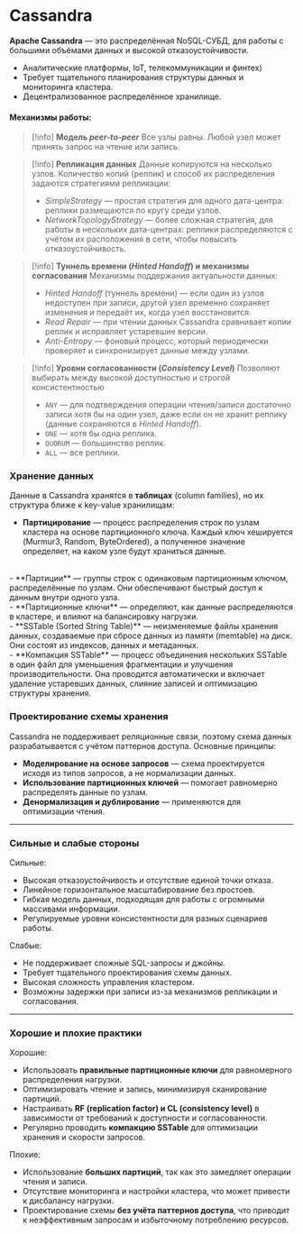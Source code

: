 
# Cassandra

**Apache Cassandra** — это распределённая NoSQL-СУБД, для работы с большими объёмами данных и высокой отказоустойчивости. 

- Аналитические платформы, IoT, телекоммуникации и финтех)
- Требует тщательного планирования структуры данных и мониторинга кластера.
- Децентрализованное распределённое хранилище. 

#### Механизмы работы:

> [!info] **Модель _peer-to-peer_**
> Все узлы равны. Любой узел может принять запрос на чтение или запись. 

> [!info] **Репликация данных**
> Данные копируются на несколько узлов. Количество копий (реплик) и способ их распределения задаются стратегиями репликации:
> - _SimpleStrategy_ — простая стратегия для одного дата-центра: реплики размещаются по кругу среди узлов.
> - _NetworkTopologyStrategy_ — более сложная стратегия, для работы в нескольких дата-центрах: реплики распределяются с учётом их расположения в сети, чтобы повысить отказоустойчивость.

> [!info] **Туннель времени (_Hinted Handoff_) и механизмы согласования**
> Механизмы поддержания актуальности данных:
> - _Hinted Handoff_ (туннель времени) — если один из узлов недоступен при записи, другой узел временно сохраняет изменения и передаёт их, когда узел восстановится.
> - _Read Repair_ — при чтении данных Cassandra сравнивает копии реплик и исправляет устаревшие версии.
> - _Anti-Entropy_ — фоновый процесс, который периодически проверяет и синхронизирует данные между узлами.

> [!info] **Уровни согласованности (_Consistency Level_)**
> Позволяют выбирать между высокой доступностью и строгой консистентностью
> - `ANY` — для подтверждения операции чтения/записи достаточно записи хотя бы на один узел, даже если он не хранит реплику (данные сохраняются в _Hinted Handoff_).
> - `ONE` — хотя бы одна реплика.
> - `QUORUM` — большинство реплик.
> - `ALL` — все реплики.

### Хранение данных

Данные в Cassandra хранятся в **таблицах** (column families), но их структура ближе к key-value хранилищам:
- **Партицирование** — процесс распределения строк по узлам кластера на основе партиционного ключа. Каждый ключ хешируется (Murmur3, Random, ByteOrdered), а полученное значение определяет, на каком узле будут храниться данные.
<br>
- **Партиции** — группы строк с одинаковым партиционным ключом, распределённые по узлам. Они обеспечивают быстрый доступ к данным внутри одного узла.
<br>
- **Партиционные ключи** — определяют, как данные распределяются в кластере, и влияют на балансировку нагрузки.
<br>
- **SSTable (Sorted String Table)** — неизменяемые файлы хранения данных, создаваемые при сбросе данных из памяти (memtable) на диск. Они состоят из индексов, данных и метаданных.
<br>
- **Компакция SSTable** — процесс объединения нескольких SSTable в один файл для уменьшения фрагментации и улучшения производительности. Она проводится автоматически и включает удаление устаревших данных, слияние записей и оптимизацию структуры хранения.

### Проектирование схемы хранения

Cassandra не поддерживает реляционные связи, поэтому схема данных разрабатывается с учётом паттернов доступа. 
Основные принципы:
- **Моделирование на основе запросов** — схема проектируется исходя из типов запросов, а не нормализации данных.
- **Использование партиционных ключей** — помогает равномерно распределять данные по узлам.
- **Денормализация и дублирование** — применяются для оптимизации чтения.

---
### Сильные и слабые стороны
Сильные:
- Высокая отказоустойчивость и отсутствие единой точки отказа.
- Линейное горизонтальное масштабирование без простоев.
- Гибкая модель данных, подходящая для работы с огромными массивами информации.
- Регулируемые уровни консистентности для разных сценариев работы.

Слабые:
- Не поддерживает сложные SQL-запросы и джойны.
- Требует тщательного проектирования схемы данных.
- Высокая сложность управления кластером.
- Возможны задержки при записи из-за механизмов репликации и согласования.

---
### Хорошие и плохие практики
Хорошие:
- Использовать **правильные партиционные ключи** для равномерного распределения нагрузки.
- Оптимизировать чтение и запись, минимизируя сканирование партиций.
- Настраивать **RF (replication factor) и CL (consistency level)** в зависимости от требований к доступности и согласованности.
- Регулярно проводить **компакцию SSTable** для оптимизации хранения и скорости запросов.

Плохие:
- Использование **больших партиций**, так как это замедляет операции чтения и записи.
- Отсутствие мониторинга и настройки кластера, что может привести к дисбалансу нагрузки.
- Проектирование схемы **без учёта паттернов доступа**, что приводит к неэффективным запросам и избыточному потреблению ресурсов.


